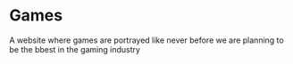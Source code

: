 # Games
A website where games are portrayed like never before
we are planning to be the bbest in the gaming industry
